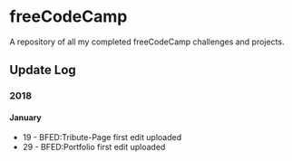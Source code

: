 # freeCodeCamp
A repository of all my completed freeCodeCamp challenges and projects.

<h2>Update Log</h2>
<h3>2018</h3>
<h4>January</h4>
<ul>
  <li>19 - BFED:Tribute-Page first edit uploaded</li>
  <li>29 - BFED:Portfolio first edit uploaded</li>
</ul>
